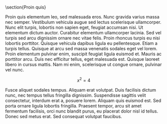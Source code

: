 \section{Proin quis}

Proin quis elementum leo, sed malesuada eros. Nunc gravida varius massa nec semper. Vestibulum vehicula augue sed lectus scelerisque ullamcorper. Nunc elit turpis, lobortis non sapien eget, feugiat accumsan nisi. Ut elementum dictum auctor. Curabitur elementum ullamcorper lacinia. Sed vel turpis sed arcu dignissim ornare nec vitae felis. Proin rhoncus turpis eu nisi lobortis porttitor. Quisque vehicula dapibus ligula eu pellentesque. Etiam a turpis tellus. Quisque at arcu sed massa venenatis sodales eget vel lorem. Proin elementum pulvinar enim, suscipit feugiat ligula euismod et. Mauris ac porttitor arcu. Duis nec efficitur tellus, eget malesuada est. Quisque laoreet libero in cursus mattis. Nam mi enim, scelerisque ut congue ornare, pulvinar vel nunc.

$$x^2 = 4$$

Fusce aliquet sodales tempus. Aliquam erat volutpat. Duis facilisis dictum nunc, nec tempus tellus fringilla dignissim. Suspendisse sagittis velit consectetur, interdum erat a, posuere lorem. Aliquam quis euismod est. Sed porta ornare ligula lobortis fringilla. Praesent tempor, arcu sit amet fermentum facilisis, orci nunc blandit purus, eu placerat dolor nisl id tellus. Donec sed metus erat. Sed consequat volutpat faucibus. 
